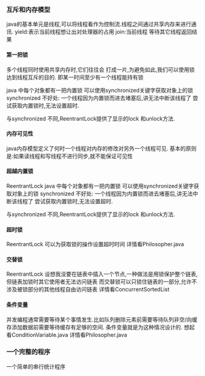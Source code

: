 ### 互斥和内存模型
java的基本单元是线程,可以将线程看作为控制流.线程之间通过共享内存来进行通讯.
yield:表示当前线程想让出对处理器的占用
join:当前线程 等待其它线程返回结果

#### 第一把锁
多个线程同时使用共享内存时,它们往往会 打成一片,为避免如此,我们可以使用锁达到线程互斥的目的.
即某一时间至少有一个线程能持有锁

java 中每个对象都有一把内置锁 
可以使用synchronized关键字获取对象上的锁
synchronized 不好处:
一个线程因为内置锁而进去堵塞后,讲无法中断该线程了
尝试获取内置锁时,无法设置超时.

与synchronized 不同,ReentrantLock提供了显示的lock 和unlock方法.



#### 内存可见性
java内存模型定义了何时一个线程对内存的修改对另外一个线程可见.
基本的原则是:如果读线程和写线程不进行同步,就不能保证可见性

#### 超越内置锁
ReentrantLock
java 中每个对象都有一把内置锁 
可以使用synchronized关键字获取对象上的锁
synchronized 不好处:
一个线程因为内置锁而进去堵塞后,讲无法中断该线程了
尝试获取内置锁时,无法设置超时.

与synchronized 不同,ReentrantLock提供了显示的lock 和unlock方法.

#### 超时锁
ReentrantLock 可以为获取锁的操作设置超时时间
详情看Philosopher.java

#### 交替锁
ReentrantLock
设想我没要在链表中插入一个节点,一种做法是用锁保护整个链表,但链表加锁时其它使用者无法访问链表
而交替锁可以只锁住链表的一部分,允许不涉及被锁部分的其他线程自由访问链表
详情看ConcurrentSortedList

#### 条件变量
并发编程通常需要等待某个事情发生.比如队列删除元素前需要等待队列非空/向缓存添加数据前需要等待缓存有足够的空间.
条件变量就是为这种情况设计的.
想起看ConditionVariable.java
详情看Philosopher.java

### 一个完整的程序
一个简单的串行统计程序
